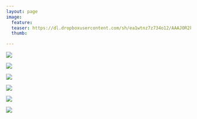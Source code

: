 ```yaml
---
layout: page
image:
  feature:
  teaser: https://dl.dropboxusercontent.com/sh/ea1wtnz7z734o12/AAAJOR2k4K6UcowVHZHwPPGNa/luontokuvat/kev%C3%A4t/6/DS54923-245px.jpg
  thumb:

---
```


[![](https://dl.dropboxusercontent.com/sh/ea1wtnz7z734o12/AAAC2Pf-MhkDEHtMD71q8u6Ua/luontokuvat/kev%C3%A4t/6/DS54822-800px.jpg)](https://dl.dropboxusercontent.com/sh/ea1wtnz7z734o12/AABYaK3u5_Q1AvGcfHyIL8lra/luontokuvat/kev%C3%A4t/6/DS54822.jpg)

[![](https://dl.dropboxusercontent.com/sh/ea1wtnz7z734o12/AADsXUgYSVCfSLItLFrTrK2Ka/luontokuvat/kev%C3%A4t/6/DS54824-800px.jpg)](https://dl.dropboxusercontent.com/sh/ea1wtnz7z734o12/AAARqazTLyv6N6oriZRNziiNa/luontokuvat/kev%C3%A4t/6/DS54824.jpg)

[![](https://dl.dropboxusercontent.com/sh/ea1wtnz7z734o12/AABFWBN3KuiAfMRm6KZkGM9La/luontokuvat/kev%C3%A4t/6/DS54871-800px.jpg)](https://dl.dropboxusercontent.com/sh/ea1wtnz7z734o12/AACmFnYsVEKzgrlKkkFfH4Qia/luontokuvat/kev%C3%A4t/6/DS54871.jpg)

[![](https://dl.dropboxusercontent.com/sh/ea1wtnz7z734o12/AAAmWsVWgY7JXqTY13K-qNfya/luontokuvat/kev%C3%A4t/6/DS54844-800px.jpg)](https://dl.dropboxusercontent.com/sh/ea1wtnz7z734o12/AACZPEmDpXfi88RT5Oau5Unva/luontokuvat/kev%C3%A4t/6/DS54844.jpg)

[![](https://dl.dropboxusercontent.com/sh/ea1wtnz7z734o12/AABqSO3Bs-pPZL1WF2jsNLDHa/luontokuvat/kev%C3%A4t/6/DS54938-800px.jpg)](https://dl.dropboxusercontent.com/sh/ea1wtnz7z734o12/AADrsYi5fFmN2f7gKRZwm0PIa/luontokuvat/kev%C3%A4t/6/DS54938.jpg)

[![](https://dl.dropboxusercontent.com/sh/ea1wtnz7z734o12/AABGEgEhSc9VRzGueE0kA4kPa/luontokuvat/kev%C3%A4t/6/DS54923-800px.jpg)](https://dl.dropboxusercontent.com/sh/ea1wtnz7z734o12/AAB0A2i5znBVW9YqnJ_k5bnYa/luontokuvat/kev%C3%A4t/6/DS54923.jpg)
